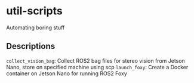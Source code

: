 # util-scripts
Automating boring stuff

## Descriptions
`collect_vision_bag`: Collect ROS2 bag files for stereo vision from Jetson Nano, store on specified machine using scp
`launch_foxy`: Create a Docker container on Jetson Nano for running ROS2 Foxy
